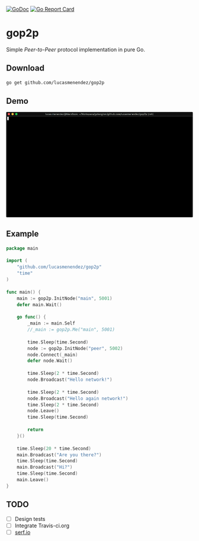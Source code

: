 [![GoDoc](https://godoc.org/github.com/lucasmenendez/gop2p?status.svg)](https://godoc.org/github.com/lucasmenendez/gop2p) [![Go Report Card](https://goreportcard.com/badge/github.com/lucasmenendez/gop2p)](https://goreportcard.com/report/github.com/lucasmenendez/gop2p)

# gop2p
Simple *Peer-to-Peer* protocol implementation in pure Go.

## Download
```bash
go get github.com/lucasmenendez/gop2p
```

## Demo
![demo.gif](demo.gif)

## Example
```go
package main

import (
    "github.com/lucasmenendez/gop2p"
    "time"
)

func main() {
    main := gop2p.InitNode("main", 5001)
    defer main.Wait()
    
    go func() {
        _main := main.Self
        //_main := gop2p.Me("main", 5001)
        
        time.Sleep(time.Second)
        node := gop2p.InitNode("peer", 5002)
        node.Connect(_main)
        defer node.Wait()
        
        time.Sleep(2 * time.Second)
        node.Broadcast("Hello network!")
        
        time.Sleep(2 * time.Second)
        node.Broadcast("Hello again network!")
        time.Sleep(2 * time.Second)
        node.Leave()
        time.Sleep(time.Second)
        
        return
    }()
    
    time.Sleep(20 * time.Second)
    main.Broadcast("Are you there?")
    time.Sleep(time.Second)
    main.Broadcast("Hi?")
    time.Sleep(time.Second)
    main.Leave()
}
```

## TODO

- [ ] Design tests
- [ ] Integrate Travis-ci.org
- [ ] [serf.io](https://www.serf.io/)